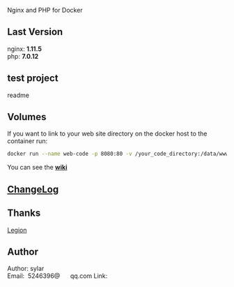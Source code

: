 Nginx and PHP for Docker

## Last Version
nginx: **1.11.5**   
php:   **7.0.12**

## test project
readme 

## Volumes
If you want to link to your web site directory on the docker host to the container run:
```sh
docker run --name web-code -p 8080:80 -v /your_code_directory:/data/www -d nginx-php7_container-name
```



You can see the **[wiki]()**

## [ChangeLog](changelogs.md)

## Thanks
[Legion]()  

## Author
Author: sylar    
Email:  5246396@      qq.com
Link:   
